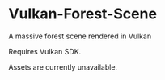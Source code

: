 # Vulkan-Forest-Scene
A massive forest scene rendered in Vulkan

Requires Vulkan SDK.

Assets are currently unavailable.
